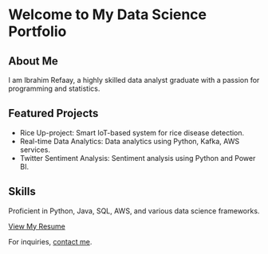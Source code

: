 # Welcome to My Data Science Portfolio

## About Me
I am Ibrahim Refaay, a highly skilled data analyst graduate with a passion for programming and statistics.

## Featured Projects
- Rice Up-project: Smart IoT-based system for rice disease detection.
- Real-time Data Analytics: Data analytics using Python, Kafka, AWS services.
- Twitter Sentiment Analysis: Sentiment analysis using Python and Power BI.

## Skills
Proficient in Python, Java, SQL, AWS, and various data science frameworks.

[View My Resume](resume.md)

For inquiries, [contact me](contact.md).
